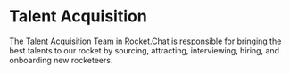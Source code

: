# Talent Acquisition

The Talent Acquisition Team in Rocket.Chat is responsible for bringing the best talents to our rocket by sourcing, attracting, interviewing, hiring, and onboarding new rocketeers.
